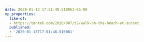 ```yaml
---
date: 2020-01-13 17:51:48.510061-05:00
mp_properties:
  like-of:
  - https://tantek.com/2020/007/t2/walk-on-the-beach-at-sunset
  published:
  - '2020-01-13T17:51:48.510061'
---
```


